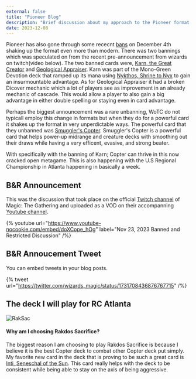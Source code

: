 ```yaml
---
external: false
title: "Pioneer Blog"
description: "Brief discussion about my approach to the Pioneer format."
date: 2023-12-08
---
```


Pioneer has also gone through some rececnt [bans](https://magic.wizards.com/en/news/announcements/december-4-2023-banned-and-restricted-announcement) on December 4th shaking up the format even more than modern. There was two bannings which was speculated on from the recent pre-announcement from wizards on twitch(video below). The two banned cards were, [Karn, the Great Creator](https://scryfall.com/card/war/1/karn-the-great-creator) and [Geological Appraiser](https://scryfall.com/card/lci/150/geological-appraiser). Karn was part of the Mono-Green Devotion deck that ramped up its mana using [Nykthos, Shrine to Nyx](https://scryfall.com/card/ths/223/nykthos-shrine-to-nyx) to gain an insurmountable advantage. As for Geological Appraiser it had a broken Dicover mechanic which a lot of players see as improvement in an already mechanic of cascade. This would allow a player to also gain a big advantage in either double spelling or staying even in card advantage.

Perhaps the biggest announcement was a rare unbanning, WoTC do not typicall employ this change in formats but when they do for a powerful card it shakes up the format in very unperdictable ways. The powerful card that they unbanned was [Smuggler's Copter](https://scryfall.com/card/nec/160/smugglers-copter). Smuggler's Copter is a powerful card that helps power-up midrange and creature decks with smoothing out their draws while having a very efficent, evasive, and strong beater.

With specifically with the banning of Karn; Copter can thrive in this now cracked open metagame. This is also happening with the U.S Regional Championship in Atlanta happening in basically a week.

## B&R Announcement

This was the discussion that took place on the official [Twitch channel](https://www.twitch.tv/magic) of Magic: The Gathering and uploaded as a VOD on their accompanning [Youtube channel](https://www.youtube.com/@mtg).

{% youtube url="https://www.youtube-nocookie.com/embed/doXCope_hOg" label="Nov 23, 2023 Banned and Restricted Discussion" /%}

## B&R Annoucement Tweet

You can embed tweets in your blog posts.

{% tweet url="<https://twitter.com/wizards_magic/status/1731708436876767715>" /%}

## The deck I will play for RC Atlanta

![RakSac](https://i.imgur.com/OUBEzum.jpg)

#### Why am I choosing Rakdos Sacrifice?

The biggest reason I am choosing to play Rakdos Sacrifice is because I believe it is the best Copter deck to combat other Copter deck put simply.
My favorite new card in the deck that is proving to be such a great card is [Inti, Seneschal of the Sun](https://scryfall.com/card/lci/156/inti-seneschal-of-the-sun).
This card really helps with the deck to be consistent while being able to stay on the axis of being aggressive. 
